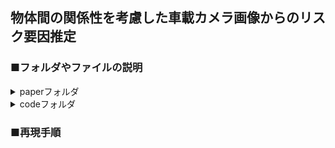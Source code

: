 ## 物体間の関係性を考慮した車載カメラ画像からのリスク要因推定

### ■フォルダやファイルの説明

<details>
<summary>paperフォルダ</summary>
<div>
  
論文執筆関連のファイルを収録

- __texファイル(main.tex)__
  - 論文の本文をtex言語で記述したテキストファイル
    
- styファイル(mthesis.tex)
  - texファイルから出力される文書のスタイルやレイアウトの設定を記述したファイル
  - main.texで呼び出される
    
- bibファイル(refs.bib)
  - 参考文献を一括管理するためのファイル
  - main.texで呼び出される
  - 
</div>
</details>


<details>
<summary>codeフォルダ</summary>
<div>

</div>
</details>

### ■再現手順


